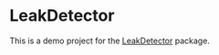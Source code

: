 # LeakDetector

This is a demo project for the [LeakDetector](https://github.com/antranapp/LeakDetectorCombine/tree/main/LeakDetector) package.
